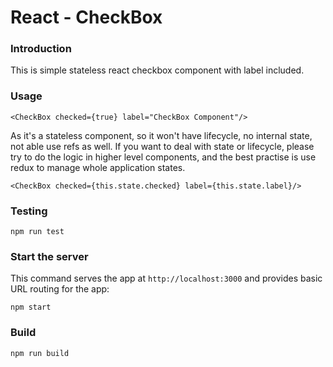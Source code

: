 # React - CheckBox
### Introduction

This is simple stateless react checkbox component with label included.

### Usage

    <CheckBox checked={true} label="CheckBox Component"/>
    
As it's a stateless component, so it won't have lifecycle, no internal state, not able use refs as well. If you want to deal with state or lifecycle, please try to do the logic in higher level components,  and the best practise is use redux to manage whole application states.

    <CheckBox checked={this.state.checked} label={this.state.label}/>

### Testing

    npm run test

### Start the server

This command serves the app at `http://localhost:3000` and provides basic URL
routing for the app:

    npm start


### Build

    npm run build
